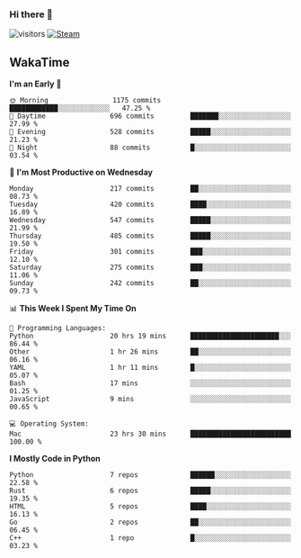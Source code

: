 ### Hi there 👋

![visitors](https://visitor-badge.glitch.me/badge?page_id=zhourunlai)
[![Steam](https://img.shields.io/badge/dynamic/json?url=https%3A%2F%2Fapi.swo.moe%2Fstats%2Fsteamgames%2F76561198285156854&query=count&color=0b1a37&label=Steam&labelColor=134375&logo=steam&suffix=+games&cacheSeconds=3600)](http://steamcommunity.com/profiles/76561198285156854)

## WakaTime
<!--START_SECTION:waka-->
**I'm an Early 🐤** 

```text
🌞 Morning                1175 commits        ████████████░░░░░░░░░░░░░   47.25 % 
🌆 Daytime                696 commits         ███████░░░░░░░░░░░░░░░░░░   27.99 % 
🌃 Evening                528 commits         █████░░░░░░░░░░░░░░░░░░░░   21.23 % 
🌙 Night                  88 commits          █░░░░░░░░░░░░░░░░░░░░░░░░   03.54 % 
```
📅 **I'm Most Productive on Wednesday** 

```text
Monday                   217 commits         ██░░░░░░░░░░░░░░░░░░░░░░░   08.73 % 
Tuesday                  420 commits         ████░░░░░░░░░░░░░░░░░░░░░   16.89 % 
Wednesday                547 commits         █████░░░░░░░░░░░░░░░░░░░░   21.99 % 
Thursday                 485 commits         █████░░░░░░░░░░░░░░░░░░░░   19.50 % 
Friday                   301 commits         ███░░░░░░░░░░░░░░░░░░░░░░   12.10 % 
Saturday                 275 commits         ███░░░░░░░░░░░░░░░░░░░░░░   11.06 % 
Sunday                   242 commits         ██░░░░░░░░░░░░░░░░░░░░░░░   09.73 % 
```


📊 **This Week I Spent My Time On** 

```text
💬 Programming Languages: 
Python                   20 hrs 19 mins      ██████████████████████░░░   86.44 % 
Other                    1 hr 26 mins        ██░░░░░░░░░░░░░░░░░░░░░░░   06.16 % 
YAML                     1 hr 11 mins        █░░░░░░░░░░░░░░░░░░░░░░░░   05.07 % 
Bash                     17 mins             ░░░░░░░░░░░░░░░░░░░░░░░░░   01.25 % 
JavaScript               9 mins              ░░░░░░░░░░░░░░░░░░░░░░░░░   00.65 % 

💻 Operating System: 
Mac                      23 hrs 30 mins      █████████████████████████   100.00 % 
```

**I Mostly Code in Python** 

```text
Python                   7 repos             ██████░░░░░░░░░░░░░░░░░░░   22.58 % 
Rust                     6 repos             █████░░░░░░░░░░░░░░░░░░░░   19.35 % 
HTML                     5 repos             ████░░░░░░░░░░░░░░░░░░░░░   16.13 % 
Go                       2 repos             ██░░░░░░░░░░░░░░░░░░░░░░░   06.45 % 
C++                      1 repo              █░░░░░░░░░░░░░░░░░░░░░░░░   03.23 % 
```




<!--END_SECTION:waka-->
